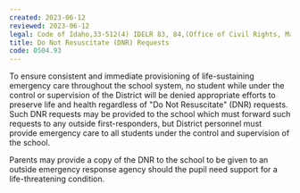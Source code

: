 ```yaml
---
created: 2023-06-12
reviewed: 2023-06-12
legal: Code of Idaho,33-512(4) IDELR 83, 84,(Office of Civil Rights, Mar. 31, 1994)
title: Do Not Resuscitate (DNR) Requests
code: 0504.93
---
```



To ensure consistent and immediate provisioning of life-sustaining emergency care throughout the school system, no student while under the control or supervision of the District will be denied appropriate efforts to preserve life and health regardless of "Do Not Resuscitate" (DNR) requests. Such DNR requests may be provided to the school which must forward such requests to any outside first-responders, but District personnel must provide emergency care to all students under the control and supervision of the school.

Parents may provide a copy of the DNR to the school to be given to an outside emergency response agency should the pupil need support for a life-threatening condition.
